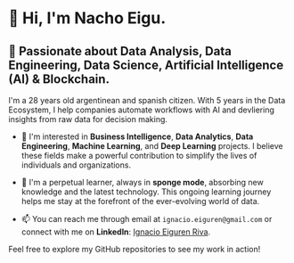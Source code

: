 # 👋 Hi, I'm Nacho Eigu. 

## 👀 Passionate about Data Analysis, Data Engineering, Data Science, Artificial Intelligence (AI) & Blockchain.

I'm a 28 years old argentinean and spanish citizen. With 5 years in the Data Ecosystem, I help companies automate workflows with AI and devliering insights from raw data for decision making.

- 💼 I'm interested in **Business Intelligence**, **Data Analytics**, **Data Engineering**, **Machine Learning**, and **Deep Learning** projects. I believe these fields make a powerful contribution to simplify the lives of individuals and organizations.

- 🌱 I'm a perpetual learner, always in **sponge mode**, absorbing new knowledge and the latest technology. This ongoing learning journey helps me stay at the forefront of the ever-evolving world of data.

- 📫 You can reach me through email at `ignacio.eiguren@gmail.com` or connect with me on **LinkedIn**: [Ignacio Eiguren Riva](https://www.linkedin.com/in/ignacio-eiguren).

Feel free to explore my GitHub repositories to see my work in action!

